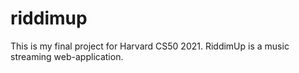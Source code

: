 # riddimup
This is my final project for Harvard CS50 2021. RiddimUp is a music streaming web-application.
